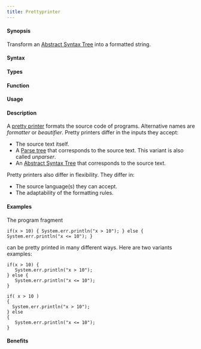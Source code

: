```yaml
---
title: Prettyprinter
---
```


#### Synopsis

Transform an [Abstract Syntax Tree](/docs//Rascalopedia/AbstractSyntaxTree) into a formatted string.

#### Syntax

#### Types

#### Function
       
#### Usage

#### Description

A [pretty printer](http://en.wikipedia.org/wiki/Prettyprint)
formats the source code of programs. Alternative names are _formatter_ or _beautifier_.
Pretty printers differ in the inputs they accept:

*  The source text itself.
*  A [Parse tree](/docs//Rascalopedia/ParseTree) that corresponds to the source text. This variant is also called _unparser_.
*  An [Abstract Syntax Tree](/docs//Rascalopedia/AbstractSyntaxTree) that corresponds to the source text.


Pretty printers also differ in flexibility. They differ in:

*  The source language(s) they can accept.
*  The adaptability of the formatting rules.

#### Examples

The program fragment
```rascal
if(x > 10) { System.err.println("x > 10"); } else { System.err.println("x <= 10"); }
```
can be pretty printed in many different ways. Here are two variants examples:
```rascal
if(x > 10) { 
   System.err.println("x > 10"); 
} else { 
   System.err.println("x <= 10"); 
}
```

```rascal
if( x > 10 )
{ 
  System.err.println("x > 10"); 
} else 
{ 
   System.err.println("x <= 10"); 
}
```
#### Benefits


